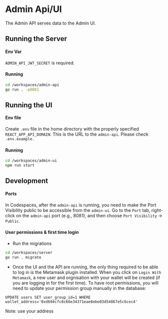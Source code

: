 # Admin Api/UI

The Admin API serves data to the Admin UI.

## Running the Server

#### Env Var
`ADMIN_API_JWT_SECRET` is required.

#### Running

```bash
cd /workspaces/admin-api
go run . -p8081
```

## Running the UI

#### Env file
Create `.env` file in the home directory with the properly specified `REACT_APP_API_DOMAIN`. This is the URL to the `admin-api`. Please check `.env.example.`

#### Running
```bash
cd /workspaces/admin-ui
npm run start
```

## Development

#### Ports

In Codespaces, after the `admin-api` is running, you need to make the Port Visibility public to be accessible from the `admin-ui`. Go to the `Port` tab, right-click on the `admin-api` port (e.g., 8081), and then choose `Port Visibility` -> `Public`.

#### User permissions & first time login

* Run the migrations
```bash
cd /workspaces/server
go run . migrate
```

* Once the UI and the API are running, the only thing required to be able to log in is the Metamask plugin installed. When you click on `Login With Metamask`, a new user and orgnisation with your wallet will be created (if you are logging in for the first time). To have root permissions, you will need to update your permission group manually in the database: 

`UPDATE users SET user_group_id=1 WHERE wallet_address='0xd694cfc8c66e34371eae8ebe03d54867e5c6cec4'` 

Note: use your address
